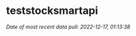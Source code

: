 
<!-- README.md is generated from README.Rmd. Please edit that file -->

# teststocksmartapi

*Date of most recent data pull: 2022-12-17, 01:13:38*
